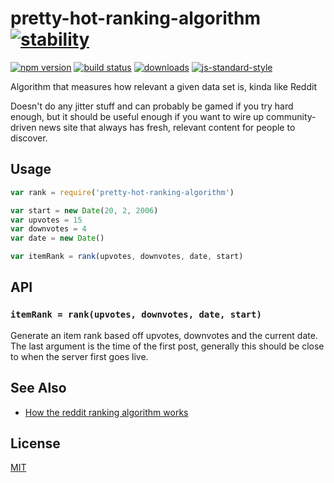 # pretty-hot-ranking-algorithm [![stability][0]][1]
[![npm version][2]][3] [![build status][4]][5]
[![downloads][8]][9] [![js-standard-style][10]][11]

Algorithm that measures how relevant a given data set is, kinda like Reddit

Doesn't do any jitter stuff and can probably be gamed if you try hard enough,
but it should be useful enough if you want to wire up community-driven news
site that always has fresh, relevant content for people to discover.

## Usage
```js
var rank = require('pretty-hot-ranking-algorithm')

var start = new Date(20, 2, 2006)
var upvotes = 15
var downvotes = 4
var date = new Date()

var itemRank = rank(upvotes, downvotes, date, start)
```

## API
### `itemRank = rank(upvotes, downvotes, date, start)`
Generate an item rank based off upvotes, downvotes and the current date. The
last argument is the time of the first post, generally this should be close to
when the server first goes live.

## See Also
- [How the reddit ranking algorithm works](https://medium.com/hacking-and-gonzo/how-reddit-ranking-algorithms-work-ef111e33d0d9)

## License
[MIT](https://tldrlegal.com/license/mit-license)

[0]: https://img.shields.io/badge/stability-experimental-orange.svg?style=flat-square
[1]: https://nodejs.org/api/documentation.html#documentation_stability_index
[2]: https://img.shields.io/npm/v/pretty-hot-ranking-algorithm.svg?style=flat-square
[3]: https://npmjs.org/package/pretty-hot-ranking-algorithm
[4]: https://img.shields.io/travis/yoshuawuyts/pretty-hot-ranking-algorithm/master.svg?style=flat-square
[5]: https://travis-ci.org/yoshuawuyts/pretty-hot-ranking-algorithm
[6]: https://img.shields.io/codecov/c/github/yoshuawuyts/pretty-hot-ranking-algorithm/master.svg?style=flat-square
[7]: https://codecov.io/github/yoshuawuyts/pretty-hot-ranking-algorithm
[8]: http://img.shields.io/npm/dm/pretty-hot-ranking-algorithm.svg?style=flat-square
[9]: https://npmjs.org/package/pretty-hot-ranking-algorithm
[10]: https://img.shields.io/badge/code%20style-standard-brightgreen.svg?style=flat-square
[11]: https://github.com/feross/standard
